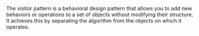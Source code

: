 The visitor pattern is a behavioral design pattern that allows you to add new behaviors or operations to a set of objects without modifying their structure. It achieves this by separating the algorithm from the objects on which it operates.